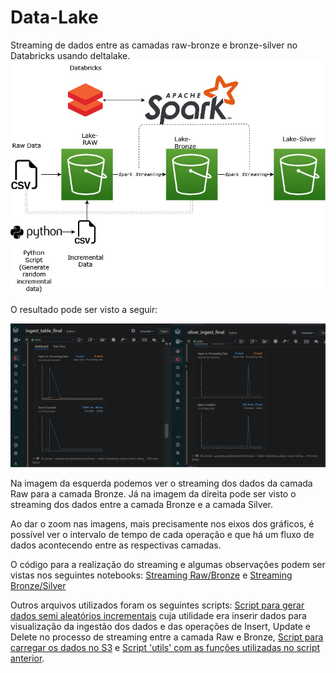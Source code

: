 # Data-Lake

Streaming de dados entre as camadas raw-bronze e bronze-silver no Databricks usando deltalake.
![alt text](https://github.com/LuccaFurtado/Data-Lake/blob/main/spark-streamin.jpg)

O resultado pode ser visto a seguir:

![alt text](https://github.com/LuccaFurtado/Data-Lake/blob/main/streaming-databricks.jpg)

Na imagem da esquerda podemos ver o streaming dos dados da camada Raw para a camada Bronze. Já na imagem da direita pode ser visto o streaming dos dados entre a camada Bronze e a camada Silver.

Ao dar o zoom nas imagens, mais precisamente nos eixos dos gráficos, é possível ver o intervalo de tempo de cada operação e que há um fluxo de dados acontecendo entre as respectivas camadas.

O código para a realização do streaming e algumas observações podem ser vistas nos seguintes notebooks: [Streaming Raw/Bronze](https://github.com/LuccaFurtado/Data-Lake/blob/main/ingest_table_final_cleaned.ipynb) e [Streaming Bronze/Silver](https://github.com/LuccaFurtado/Data-Lake/blob/main/silver_ingest.ipynb)

Outros arquivos utilizados foram os seguintes scripts: [Script para gerar dados semi aleatórios incrementais](https://github.com/LuccaFurtado/Data-Lake/blob/main/generate_incremental.py) cuja utilidade era inserir dados para visualização da ingestão dos dados e das operações de Insert, Update e Delete no processo de streaming entre a camada Raw e Bronze, [Script para carregar os dados no S3](https://github.com/LuccaFurtado/Data-Lake/blob/main/load_incremental.py) e [Script 'utils' com as funções utilizadas no script anterior](https://github.com/LuccaFurtado/Data-Lake/blob/main/utils.incremental.py).
